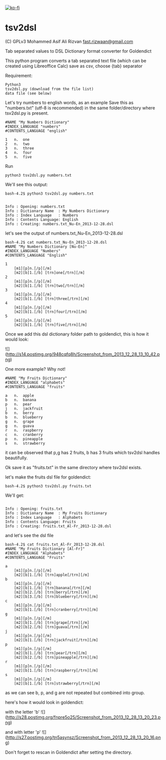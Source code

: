[![ko-fi](https://ko-fi.com/img/githubbutton_sm.svg)](https://ko-fi.com/fastrizwaan)

tsv2dsl
=======
(C) GPLv3 Mohammed Asif Ali Rizvan <fast.rizwaan@gmail.com>

Tab separated values to DSL Dictionary format converter for Goldendict

This python program converts a tab separated text file (which can be created using Libreoffice Calc) save as csv, choose {tab} separator

Requirement:
```
Python3
tsv2dsl.py (download from the file list)
data file (see below)
```
Let's try numbers to english words, as an example
Save this as "numbers.txt" (utf-8 is recommended) in the same folder/directory where tsv2dsl.py is present.

```
#NAME "My Numbers Dictionary"
#INDEX_LANGUAGE "numbers"
#CONTENTS_LANGUAGE "english"

1	n.	one
2	n.	two
3	n.	three	
4	n.	four
5	n.	five
```

Run
```
python3 tsv2dsl.py numbers.txt
```
We'll see this output:
```
bash-4.2$ python3 tsv2dsl.py numbers.txt 


Info : Opening: numbers.txt
Info : Dictionary Name  : My Numbers Dictionary
Info : Index Language   : Numbers
Info : Contents Language: English
Info : Creating: numbers.txt_Nu-En_2013-12-28.dsl
```
let's see the output of numbers.txt_Nu-En_2013-12-28.dsl
```
bash-4.2$ cat numbers.txt_Nu-En_2013-12-28.dsl
#NAME "My Numbers Dictionary [Nu-En]"
#INDEX_LANGUAGE "Numbers"
#CONTENTS_LANGUAGE "English"

1
	[m1][p]n.[/p][/m]
	[m2][b]1.[/b] [trn]one[/trn][/m]
2
	[m1][p]n.[/p][/m]
	[m2][b]1.[/b] [trn]two[/trn][/m]
3
	[m1][p]n.[/p][/m]
	[m2][b]1.[/b] [trn]three[/trn][/m]
4
	[m1][p]n.[/p][/m]
	[m2][b]1.[/b] [trn]four[/trn][/m]
5
	[m1][p]n.[/p][/m]
	[m2][b]1.[/b] [trn]five[/trn][/m]

```

Once we add this dsl dictionary folder path to goldendict, this is how it would look:

![] (http://s14.postimg.org/948cqfq8h/Screenshot_from_2013_12_28_13_10_42.png)


One more example? Why not!

```
#NAME "My Fruits Dictionary"
#INDEX_LANGUAGE "alphabets"
#CONTENTS_LANGUAGE "fruits"

a	n.	apple
b	n.	banana
p	n.	pear
j	n.	jackfruit
b	n.	berry
b	n.	blueberry
g	n.	grape
g	n.	guava
r	n.	raspberry
c	n.	cranberry
p	n.	pineapple
s	n.	strawberry
```
it can be observed that p,g has 2 fruits, b has 3 fruits which tsv2dsl handles beautifully.

Ok save it as "fruits.txt" in the same directory where tsv2dsl exists.

let's make the fruits dsl file for goldendict:
```
bash-4.2$ python3 tsv2dsl.py fruits.txt 
```
We'll get:

```

Info : Opening: fruits.txt
Info : Dictionary Name  : My Fruits Dictionary
Info : Index Language   : Alphabets
Info : Contents Language: Fruits
Info : Creating: fruits.txt_Al-Fr_2013-12-28.dsl
```
and let's see the dsl file

```
bash-4.2$ cat fruits.txt_Al-Fr_2013-12-28.dsl
#NAME "My Fruits Dictionary [Al-Fr]"
#INDEX_LANGUAGE "Alphabets"
#CONTENTS_LANGUAGE "Fruits"

a
	[m1][p]n.[/p][/m]
	[m2][b]1.[/b] [trn]apple[/trn][/m]
b
	[m1][p]n.[/p][/m]
	[m2][b]1.[/b] [trn]banana[/trn][/m]
	[m2][b]2.[/b] [trn]berry[/trn][/m]
	[m2][b]3.[/b] [trn]blueberry[/trn][/m]
c
	[m1][p]n.[/p][/m]
	[m2][b]1.[/b] [trn]cranberry[/trn][/m]
g
	[m1][p]n.[/p][/m]
	[m2][b]1.[/b] [trn]grape[/trn][/m]
	[m2][b]2.[/b] [trn]guava[/trn][/m]
j
	[m1][p]n.[/p][/m]
	[m2][b]1.[/b] [trn]jackfruit[/trn][/m]
p
	[m1][p]n.[/p][/m]
	[m2][b]1.[/b] [trn]pear[/trn][/m]
	[m2][b]2.[/b] [trn]pineapple[/trn][/m]
r
	[m1][p]n.[/p][/m]
	[m2][b]1.[/b] [trn]raspberry[/trn][/m]
s
	[m1][p]n.[/p][/m]
	[m2][b]1.[/b] [trn]strawberry[/trn][/m]
```
as we can see b, p, and g are not repeated but combined into group.

here's how it would look in goldendict:

with the letter 'b'
![] (http://s28.postimg.org/fnpre5o25/Screenshot_from_2013_12_28_13_20_23.png)


and with letter 'p'
![] (http://s27.postimg.org/tn5asynsz/Screenshot_from_2013_12_28_13_20_16.png)

Don't forget to rescan in Goldendict after setting the directory.
